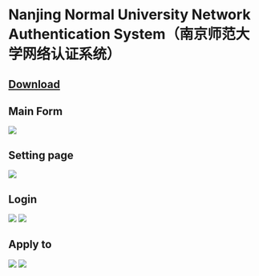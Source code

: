 
# Nanjing Normal University Network Authentication System（南京师范大学网络认证系统）

## <a href="https://github.com/Alexander-Chiang/NJNU_Auto_Login/releases/latest">Download</a>

## Main Form

<img src="https://source.jiangyayu.cn/NJNU-Auto-Login-CSharp/0.png" alter="Main" /> 

## Setting page

<img src="https://source.jiangyayu.cn/NJNU-Auto-Login-CSharp/1-1.png" alter="Settings" />

## Login

<img src="https://source.jiangyayu.cn/NJNU-Auto-Login-CSharp/2.png" alter="Settings" />

<img src="https://source.jiangyayu.cn/NJNU-Auto-Login-CSharp/3-2.png" alter="Settings" />

## Apply to

<img src="https://source.jiangyayu.cn/NJNU-Auto-Login-CSharp/1-2.png" alter="laboratory network" />

<img src="https://source.jiangyayu.cn/NJNU-Auto-Login-CSharp/3-0.png" alter="dorm room network" />


